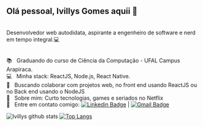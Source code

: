 ## Olá pessoal, Ivillys Gomes aquii 👋

<br/>Desenvolvedor web autodidata, aspirante a engenheiro de software e nerd em tempo integral.:computer:<br/>



 <br/> :books: &nbsp; Graduando do curso de Ciência da Computação - UFAL Campus Arapiraca. 
 <br/> :computer: &nbsp; Minha stack: ReactJS, Node.js, React Native.
 <br/> :purple_heart: &nbsp; Buscando colaborar com projetos web, no front end usando ReactJS ou no Back end usando o NodeJS
 <br/> 💬  &nbsp; Sobre mim: Curto tecnologias, games e seriados no Netflix
 <br/> :email: &nbsp; Entre em contato comigo: [![Linkedin Badge](https://img.shields.io/badge/-IvillysGomes-blue?style=flat-square&logo=Linkedin&logoColor=white&link=https://www.linkedin.com/in/ivillysg/)](https://www.linkedin.com/in/ivillysg/) 
| 
[![Gmail Badge](https://img.shields.io/badge/-ivillysgomes@gmail.com-c14438?style=flat-square&logo=Gmail&logoColor=white&link=mailto:ivillysgomes@gmail.com)](mailto:ivillysgomes@gmail.com)


![Ivillys github stats](https://github-readme-stats.vercel.app/api?username=ivillysg&show_icons=true&theme=radical)
[![Top Langs](https://github-readme-stats.vercel.app/api/top-langs/?username=ivillysg&layout=compact&theme=radical)](https://github.com/anuraghazra/github-readme-stats)
